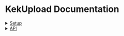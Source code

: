# KekUpload Documentation

<details>
<summary><a href="setup">Setup</a></summary>  
 
<a href='setup/database'>Setup Database</a><br>

</details>

<details>
<summary><a href="api">API</a></summary>  
 
<a href="api/errors">Errors</a><br>

<details>

<summary><a href="api/routes">Routes</a></summary> 

<a href="api/routes/create">create</a><br>
<a href="api/routes/remove">remove</a><br>
<a href="api/routes/finish">finish</a><br>
<a href="api/routes/upload">upload</a><br>
<a href="api/routes/download">download</a><br>

</details>

</details>